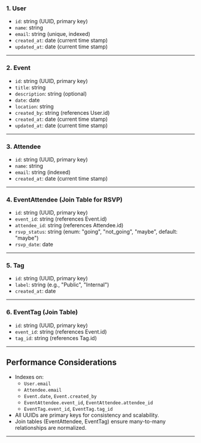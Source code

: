 ### 1. User

- `id`: string (UUID, primary key)
- `name`: string
- `email`: string (unique, indexed)
- `created_at`: date (current time stamp)
- `updated_at`: date (current time stamp)

---

### 2. Event

- `id`: string (UUID, primary key)
- `title`: string
- `description`: string (optional)
- `date`: date
- `location`: string
- `created_by`: string (references User.id)
- `created_at`: date (current time stamp)
- `updated_at`: date (current time stamp)

---

### 3. Attendee

- `id`: string (UUID, primary key)
- `name`: string
- `email`: string (indexed)
- `created_at`: date (current time stamp)

---

### 4. EventAttendee (Join Table for RSVP)

- `id`: string (UUID, primary key)
- `event_id`: string (references Event.id)
- `attendee_id`: string (references Attendee.id)
- `rsvp_status`: string (enum: "going", "not_going", "maybe", default: "maybe")
- `rsvp_date`: date

---

### 5. Tag

- `id`: string (UUID, primary key)
- `label`: string (e.g., "Public", "Internal")
- `created_at`: date

---

### 6. EventTag (Join Table)

- `id`: string (UUID, primary key)
- `event_id`: string (references Event.id)
- `tag_id`: string (references Tag.id)

---

## Performance Considerations

- Indexes on:
  - `User.email`
  - `Attendee.email`
  - `Event.date`, `Event.created_by`
  - `EventAttendee.event_id`, `EventAttendee.attendee_id`
  - `EventTag.event_id`, `EventTag.tag_id`
- All UUIDs are primary keys for consistency and scalability.
- Join tables (EventAttendee, EventTag) ensure many-to-many relationships are normalized.

---